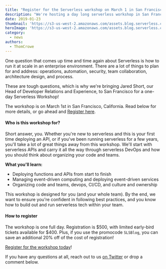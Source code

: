 ```yaml
---
title: "Register for the Serverless workshop on March 1 in San Francisco!"
description: "We're hosting a day long serverless workshop in San Francisco on March 1. Register today!"
date: 2019-01-23
thumbnail: 'https://s3-us-west-2.amazonaws.com/assets.blog.serverless.com/Thom's+Posts/workshop-thumb.jpg'
heroImage: 'https://s3-us-west-2.amazonaws.com/assets.blog.serverless.com/Thom's+Posts/workshop-header.jpg'
category:
  - news
authors: 
  - ThomCrowe
---
```


One question that comes up time and time again about Serverless is how to run it at scale in an enterprise environment. There are a lot of things to plan for and address: operations, automation, security, team collaboration, architecture design, and process. 

These are tough questions, which is why we're bringing Jared Short, our Head of Developer Relations and Experience, to San Francisco for a one-day Serverless Workshop!

The workshop is on March 1st in San Francisco, California. Read below for more details, or go ahead and [Register here](https://www.eventbrite.com/e/serverless-workshop-sf-tickets-54621470288).

#### Who is this workshop for?

Short answer, you. Whether you're new to serverless and this is your first time deploying an API, or if you've been running serverless for a few years, you'll take a lot of great things away from this workshop. We'll start with serverless APIs and carry it all the way through serverless DevOps and how you should think about organizing your code and teams.

**What you'll learn:**

- Deploying functions and APIs from start to finish
- Managing event-driven computing and deploying event-driven services 
- Organizing code and teams, devops, CI/CD, and culture and ownership

This workshop is designed for you (and your whole team). By the end, we want to ensure you're confident in following best practices, and you know how to build out and run serverless tech within your team.

#### How to register

The workshop is one full day. Registration is $500, with limited early-bird tickets available for $400. Plus, if you use the promocode `SLSBlog`, you can save an additional 20% off of the cost of registration!

[Register for the workshop today](https://www.eventbrite.com/e/serverless-workshop-sf-tickets-54621470288)!

If you have any questions at all, reach out to us [on Twitter](https://twitter.com/goserverless) or drop a comment below. 

